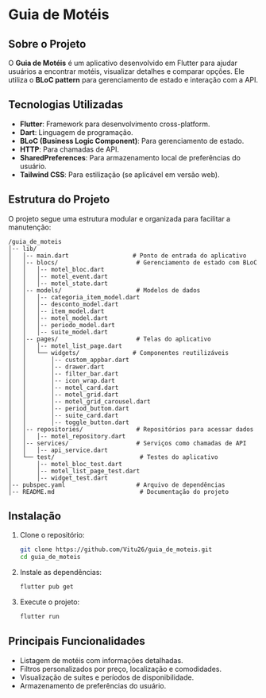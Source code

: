 # Guia de Motéis

## Sobre o Projeto
O **Guia de Motéis** é um aplicativo desenvolvido em Flutter para ajudar usuários a encontrar motéis, visualizar detalhes e comparar opções. Ele utiliza o **BLoC pattern** para gerenciamento de estado e interação com a API.

## Tecnologias Utilizadas
- **Flutter**: Framework para desenvolvimento cross-platform.
- **Dart**: Linguagem de programação.
- **BLoC (Business Logic Component)**: Para gerenciamento de estado.
- **HTTP**: Para chamadas de API.
- **SharedPreferences**: Para armazenamento local de preferências do usuário.
- **Tailwind CSS**: Para estilização (se aplicável em versão web).

## Estrutura do Projeto
O projeto segue uma estrutura modular e organizada para facilitar a manutenção:

```
/guia_de_moteis
│-- lib/
│   │-- main.dart                  # Ponto de entrada do aplicativo
│   │-- blocs/                      # Gerenciamento de estado com BLoC
│   │   │-- motel_bloc.dart
│   │   │-- motel_event.dart
│   │   │-- motel_state.dart
│   │-- models/                     # Modelos de dados
│   │   │-- categoria_item_model.dart
│   │   │-- desconto_model.dart
│   │   │-- item_model.dart
│   │   │-- motel_model.dart
│   │   │-- periodo_model.dart
│   │   │-- suite_model.dart
│   │-- pages/                      # Telas do aplicativo
│   │   │-- motel_list_page.dart
│   │   └── widgets/               # Componentes reutilizáveis
│   │       │-- custom_appbar.dart
│   │       │-- drawer.dart
│   │       │-- filter_bar.dart
│   │       │-- icon_wrap.dart
│   │       │-- motel_card.dart
│   │       │-- motel_grid.dart
│   │       │-- motel_grid_carousel.dart
│   │       │-- period_buttom.dart
│   │       │-- suite_card.dart
│   │       │-- toggle_button.dart
│   │-- repositories/               # Repositórios para acessar dados
│   │   │-- motel_repository.dart
│   │-- services/                   # Serviços como chamadas de API
│   │   │-- api_service.dart
│   └── test/                        # Testes do aplicativo
│       │-- motel_bloc_test.dart
│       │-- motel_list_page_test.dart
│       │-- widget_test.dart
│-- pubspec.yaml                    # Arquivo de dependências
│-- README.md                        # Documentação do projeto
```

## Instalação
1. Clone o repositório:
   ```bash
   git clone https://github.com/Vitu26/guia_de_moteis.git
   cd guia_de_moteis
   ```
2. Instale as dependências:
   ```bash
   flutter pub get
   ```
3. Execute o projeto:
   ```bash
   flutter run
   ```

## Principais Funcionalidades
- Listagem de motéis com informações detalhadas.
- Filtros personalizados por preço, localização e comodidades.
- Visualização de suítes e períodos de disponibilidade.
- Armazenamento de preferências do usuário.





